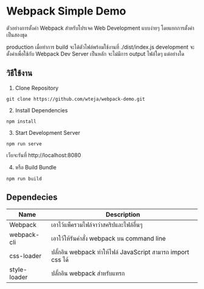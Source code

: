 # Webpack Simple Demo

ตัวอย่างการตั้งค่า Webpack สำหรับโปรเจค Web Development แบบง่ายๆ โดยแยกการตั้งค่าเป็นสองชุด

production เมื่อทำการ build จะได้ตัวไฟล์พร้อมใช้งานที่ ./dist/index.js
development จะตั้งค่าเพื่อใช้กับ Webpack Dev Server เป็นหลัก จะไม่มีการ output ไฟล์ใดๆ แต่อย่างใด

## วิธีใช้งาน

1. Clone Repository 

```
git clone https://github.com/wteja/webpack-demo.git
```

2. Install Dependencies

```
npm install
```

3. Start Development Server

```
npm run serve
```

เว็บจะรันที่ http://localhost:8080

4. หรือ Build Bundle

```
npm run build
```

## Dependecies

| Name                  | Description                                                                                                                     |
|-----------------------|---------------------------------------------------------------------------------------------------------------------------------|
| Webpack               | เอาไว้แพ็ครวมไฟล์จาว่าสคริปและไฟล์อื่นๆ                                                                                                 |
| webpack-cli           | เอาใว้ให้รันคำสั่ง webpack บน command line                                                                                           |
| css-loader            | ปลั้กอิน webpack ทำให้ไฟล์ JavaScript สามารถ import css ได้                                                                           |
| style-loader          | ปลั้กอิน webpack สำหรับแทรก <style> แล้วเอาสไตล์ทั้งหมดในแอป มากองรวมกันในไฟล์ html                                                       |
| file-loader           | ปลั้กอิน webpack ทำให้ import พวกไฟล์อื่นๆได้ เช่น รูปภาพ                                                                                 |
| html-webpack-template | ปลั้กอิน webpack ทำให้ใช้ html template ได้ เช่นเราทำไฟล์ html ต้นแบบมา แล้วเดี๋ยวมันจะแทรก JavaScript ที่มันรวมเป็นไฟล์เดียวแล้วให้ก่อนปิดแท็ก </body> |
| clean-webpack-plugin  | ลบทุกอย่างในโฟลเดอร์ output ก่อนทำการ build                                                                                         |
| webpack-dev-server    | ใช้สำหรับตอนพัฒนา มันจะมีเว็บเซิฟเวอร์มาให้ เมื่อทำการแก้ไขแล้วเซฟไฟล์จะรีเฟรชให้                                                               |